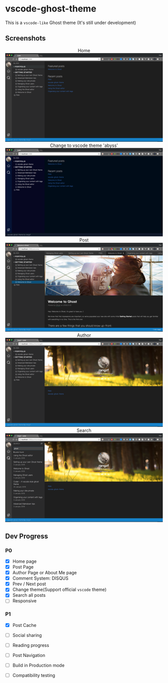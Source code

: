 # vscode-ghost-theme

This is a `vscode-like` Ghost theme (It's still under development)

## Screenshots
<div align="center">
	<div>Home</div>
	<img src="./example/Home.png" />
	<div>Change to vscode theme 'abyss'</div>
	<img src="./example/Change-theme.png" />
	<div>Post</div>
	<img src="./example/Post.png" />
	<div>Author</div>
	<img src="./example/Author.png" />
	<div>Search</div>
	<img src="./example/Search.png" />
</div>

## Dev Progress

### P0
- [x] Home page
- [x] Post Page
- [x] Author Page or About Me page
- [x] Comment System: DISQUS
- [x] Prev / Next post
- [x] Change theme(Support official `vscode` theme)
- [x] Search all posts
- [ ] Responsive

### P1
- [x] Post Cache
- [ ] Social sharing
- [ ] Reading progress
- [ ] Post Navigation
- [ ] Build in Production mode
- [ ] Compatibility testing

